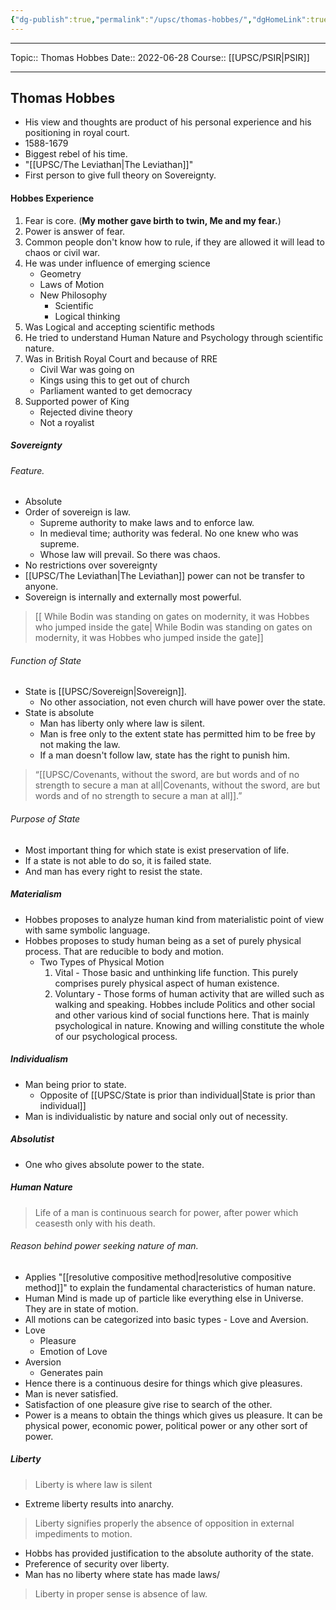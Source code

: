 ```yaml
---
{"dg-publish":true,"permalink":"/upsc/thomas-hobbes/","dgHomeLink":true,"dgPassFrontmatter":false}
---
```


----
Topic:: Thomas Hobbes 
Date:: 2022-06-28
Course:: [[UPSC/PSIR|PSIR]] 

----

## Thomas Hobbes 
- His view and thoughts are product of his personal experience and his positioning in royal court. 
- 1588-1679
- Biggest rebel of his time. 
- "[[UPSC/The Leviathan|The Leviathan]]"
- First person to give full theory on Sovereignty. 

#### Hobbes Experience
1. Fear is core. (**My mother gave birth to twin, Me and my fear.**)
2. Power is answer of fear.
3. Common people don't know how to rule, if they are allowed it will lead to chaos or civil war. 
4. He was under influence of emerging science 
    - Geometry 
    - Laws of Motion 
    - New Philosophy 
	    - Scientific 
	    -  Logical thinking 
5.  Was Logical and accepting scientific methods 
6. He tried to understand Human Nature and Psychology through scientific nature. 
7. Was in British Royal Court and because of RRE
   - Civil War was going on 
   - Kings using this to get out of church 
   - Parliament wanted to get democracy 
8. Supported power of King
   - Rejected divine theory 
   - Not a royalist 

##### Sovereignty
###### Feature.
- Absolute
- Order of sovereign is law. 
	- Supreme authority to make laws and to enforce law. 
	- In medieval time; authority was federal. No one knew who was supreme. 
	- Whose law will prevail. So there was chaos. 
- No restrictions over sovereignty 
- [[UPSC/The Leviathan|The Leviathan]] power can not be transfer to anyone. 
- Sovereign is internally and externally most powerful. 
>[[ While Bodin was standing on gates on modernity, it was Hobbes who jumped inside the gate| While Bodin was standing on gates on modernity, it was Hobbes who jumped inside the gate]]

###### Function of State
- State is [[UPSC/Sovereign|Sovereign]]. 
	- No other association, not even church will have power over the state. 
- State is absolute
	- Man has liberty only where law is silent.
	- Man is free only to the extent state has permitted him to be free by not making the law. 
	- If a man doesn't follow law, state has the right to punish him. 
>“[[UPSC/Covenants, without the sword, are but words and of no strength to secure a man at all|Covenants, without the sword, are but words and of no strength to secure a man at all]].”

###### Purpose of State
- Most important thing for which state is exist preservation of life.
- If a state is not able to do so, it is failed state. 
- And man has every right to resist the state. 

##### Materialism 
- Hobbes proposes to analyze human kind from materialistic point of view with same symbolic language. 
- Hobbes proposes to study human being as a set of purely physical process.  That are reducible to body and motion. 
	- Two Types of Physical Motion
		1. Vital - Those basic and unthinking life function. This purely comprises purely physical aspect of human existence. 
		2. Voluntary - Those forms of human activity that are willed such as walking and speaking. Hobbes include Politics and other social and other various kind of social functions here. That is mainly psychological in nature. Knowing and willing constitute the whole of our psychological process. 


##### Individualism 
- Man being prior to state. 
	- Opposite of [[UPSC/State is prior than individual|State is prior than individual]]
- Man is individualistic by nature and social only out of necessity. 

##### Absolutist
- One who gives absolute power to the state. 

##### Human Nature 
> Life of a man is continuous search for power, after power which ceasesth only with his death. 

###### Reason behind power seeking nature of man. 
- Applies "[[resolutive compositive method|resolutive compositive method]]" to explain the fundamental characteristics of human nature. 
- Human Mind is made up of particle like everything else in Universe. They are in state of motion. 
- All motions can be categorized into basic types - Love and Aversion. 
- Love
	- Pleasure 
	- Emotion of Love 
- Aversion
	- Generates pain
- Hence there is a continuous desire for things which give pleasures. 
- Man is never satisfied. 
- Satisfaction of one pleasure give rise to search of the other.
- Power is a means to obtain the things which gives us pleasure. It can be physical power, economic power, political power or any other sort of power.


##### Liberty 
> Liberty is where law is silent
- Extreme liberty results into anarchy. 
> Liberty signifies properly the absence of opposition in external impediments to motion. 
- Hobbs has provided justification to the absolute authority of the state. 
- Preference of security over liberty. 
- Man has no liberty where state has made laws/ 
> Liberty in proper sense is absence of law. 

